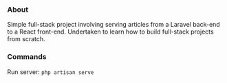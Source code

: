 ### About
Simple full-stack project involving serving articles from a Laravel back-end to a React front-end. Undertaken to learn how to build full-stack projects from scratch.

### Commands
Run server:
`php artisan serve`
